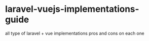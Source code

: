 # laravel-vuejs-implementations-guide
all type of laravel + vue implementations pros and cons on each one
